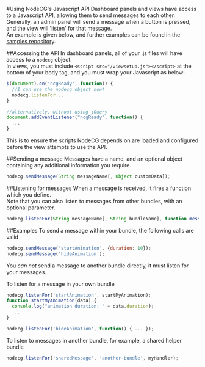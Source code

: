 #Using NodeCG's Javascript API
Dashboard panels and views have access to a Javascript API, allowing them to send messages to each other.  
Generally, an admin panel will send a message when a button is pressed, and the view will 'listen' for that message.  
An example is given below, and further examples can be found in the [samples repository](https://github.com/nodecg/nodecg-samples).

##Accessing the API
In dashboard panels, all of your .js files will have access to a `nodecg` object.  
In views, you must include `<script src="/viewsetup.js"></script>` at the bottom of your body tag, and you must wrap your Javascript as below:
```javascript
$(document).on('ncgReady', function() {
  //I can use the nodecg object now!
  nodecg.listenFor...
}

//alternatively, without using jQuery
document.addEventListener("ncgReady", function() {
  ...
}
```
This is to ensure the scripts NodeCG depends on are loaded and configured before the view attempts to use the API.

##Sending a message
Messages have a name, and an optional object containing any additional information you require.
```javascript
nodecg.sendMessage(String messageName[, Object customData]);
```

##Listening for messages
When a message is received, it fires a function which you define.  
Note that you can also listen to messages from other bundles, with an optional parameter.
```javascript
nodecg.listenFor(String messageName[, String bundleName], function messageHandler(data));
```

##Examples
To send a message within your bundle, the following calls are valid
```javascript
nodecg.sendMessage('startAnimation', {duration: 10});
nodecg.sendMessage('hideAnimation');
```
You *can not* send a message to another bundle directly, it must listen for your messages.

To listen for a message in your own bundle
```javascript
nodecg.listenFor('startAnimation', startMyAnimation);
function startMyAnimation(data) { 
  console.log("animation duration: " + data.duration);
  ...
}

nodecg.listenFor('hideAnimation', function() { ... });
```

To listen to messages in another bundle, for example, a shared helper bundle
```javascript
nodecg.listenFor('sharedMessage', 'another-bundle', myHandler);
```
